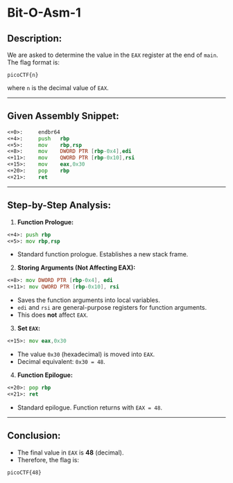 # **Bit-O-Asm-1** 

## Description:

We are asked to determine the value in the `EAX` register at the end of `main`. The flag format is:

```
picoCTF{n}
```

where `n` is the decimal value of `EAX`.

---

## **Given Assembly Snippet:**

```asm
<+0>:     endbr64 
<+4>:     push   rbp
<+5>:     mov    rbp,rsp
<+8>:     mov    DWORD PTR [rbp-0x4],edi
<+11>:    mov    QWORD PTR [rbp-0x10],rsi
<+15>:    mov    eax,0x30
<+20>:    pop    rbp
<+21>:    ret
```

---

## **Step-by-Step Analysis:**

1. **Function Prologue:**

```asm
<+4>: push rbp
<+5>: mov rbp,rsp
```

* Standard function prologue. Establishes a new stack frame.

2. **Storing Arguments (Not Affecting EAX):**

```asm
<+8>: mov DWORD PTR [rbp-0x4], edi
<+11>: mov QWORD PTR [rbp-0x10], rsi
```

* Saves the function arguments into local variables.
* `edi` and `rsi` are general-purpose registers for function arguments.
* This does **not** affect `EAX`.

3. **Set `EAX`:**

```asm
<+15>: mov eax,0x30
```

* The value `0x30` (hexadecimal) is moved into `EAX`.
* Decimal equivalent: `0x30 = 48`.

4. **Function Epilogue:**

```asm
<+20>: pop rbp
<+21>: ret
```

* Standard epilogue. Function returns with `EAX = 48`.

---

## **Conclusion:**

* The final value in `EAX` is **48** (decimal).
* Therefore, the flag is:

```
picoCTF{48}
```

